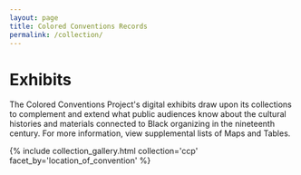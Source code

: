 ```yaml
---
layout: page
title: Colored Conventions Records
permalink: /collection/
---
```


# Exhibits

The Colored Conventions Project's digital exhibits draw upon its collections to complement and extend what public audiences know about the cultural histories and materials connected to Black organizing in the nineteenth century. For more information, view supplemental lists of Maps and Tables.

{% include collection_gallery.html collection='ccp' facet_by='location_of_convention' %}
